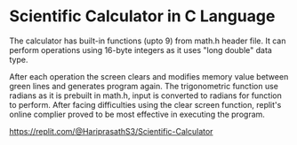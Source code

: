 # Scientific Calculator in C Language

The calculator has built-in functions (upto 9) from math.h header file. It can perform operations using 16-byte integers as it uses "long double" data type.



After each operation the screen clears and modifies memory value between green lines and generates program again. The trigonometric function use radians as it is prebuilt in math.h, input is converted to radians for function to perform. After facing difficulties using the clear screen function, replit's online complier proved to be most effective in executing the program.

https://replit.com/@HariprasathS3/Scientific-Calculator
